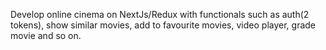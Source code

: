 Develop online cinema on NextJs/Redux with functionals such as auth(2 tokens), show similar movies, add to favourite movies, video player, grade movie and so on.
